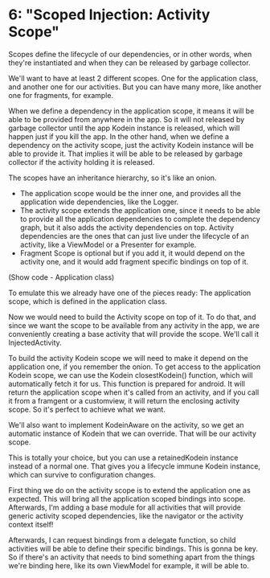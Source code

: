 # 6: "Scoped Injection: Activity Scope"

Scopes define the lifecycle of our dependencies, or in other words, when they're instantiated and when they can be
released by garbage collector.

We'll want to have at least 2 different scopes. One for the application class, and another one for our activities. But
you can have many more, like another one for fragments, for example.

When we define a dependency in the application scope, it means it will be able to be provided from anywhere in the app.
So it will not released by garbage collector until the app Kodein instance is released, which will happen just if you
kill the app.
In the other hand, when we define a dependency on the activity scope, just the activity Kodein instance will be able to
provide it. That implies it will be able to be released by garbage collector if the activity holding it is released.

The scopes have an inheritance hierarchy, so it's like an onion.
* The application scope would be the inner one, and provides all the application wide dependencies, like the Logger.
* The activity scope extends the application one, since it needs to be able to provide all the application dependencies
to complete the dependency graph, but it also adds the activity dependencies on top.
Activity dependencies are the ones that can just live under the lifecycle of an activity, like a ViewModel or a
Presenter for example.
* Fragment Scope is optional but if you add it, it would depend on the activity one, and it would add fragment specific
bindings on top of it.

(Show code - Application class)

To emulate this we already have one of the pieces ready: The application scope, which is defined in the application
class.

Now we would need to build the Activity scope on top of it. To do that, and since we want the scope to be available from
any activity in the app, we are conveniently creating a base activity that will provide the scope. We'll call it
InjectedActivity.

To build the activity Kodein scope we will need to make it depend on the application one, if you remember the onion. To
get access to the application Kodein scope, we can use the Kodein closestKodein() function, which will automatically
fetch it for us. This function is prepared for android. It will return the application scope when it's called from an
activity, and if you call it from a framgent or a customview, it will return the enclosing activity scope. So it's
perfect to achieve what we want.

We'll also want to implement KodeinAware on the activity, so we get an automatic instance of Kodein that we can
override. That will be our activity scope.

This is totally your choice, but you can use a retainedKodein instance instead of a normal one. That gives you a
lifecycle immune Kodein instance, which can survive to configuration changes.

First thing we do on the activity scope is to extend the application one as expected. This will bring all
the application scoped bindings into scope. Afterwards, I'm adding a base module for all activities that will provide
generic activity scoped dependencies, like the navigator or the activity context itself!

Afterwards, I can request bindings from a delegate function, so child activities will be able to define their specific
bindings. This is gonna be key. So if there's an activity that needs to bind something apart from the things we're
binding here, like its own ViewModel for example, it will be able to.
